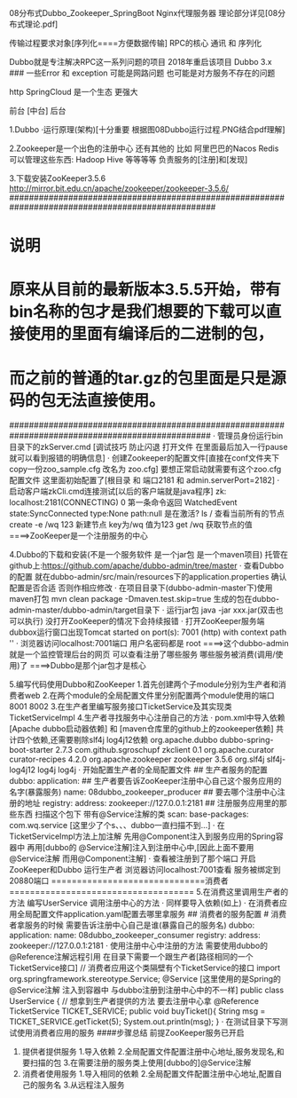 08分布式Dubbo_Zookeeper_SpringBoot
Nginx代理服务器
理论部分详见[08分布式理论.pdf]

传输过程要求对象[序列化====方便数据传输]
RPC的核心 通讯 和 序列化

Dubbo就是专注解决RPC这一系列问题的项目 2018年重启该项目 
Dubbo 3.x ### 一些Error 和 exception 可能是网路问题 也可能是对方服务不存在的问题

http SpringCloud 是一个生态 更强大

前台 [中台] 后台

1.Dubbo
·运行原理(架构)[十分重要 根据图08Dubbo运行过程.PNG结合pdf理解]

2.Zookeeper是一个出色的注册中心 还有其他的 比如 阿里巴巴的Nacos Redis
可以管理这些东西: Hadoop Hive 等等等等
负责服务的[注册]和[发现]

3.下载安装ZooKeeper3.5.6
http://mirror.bit.edu.cn/apache/zookeeper/zookeeper-3.5.6/
##################################################################################################
# 说明
# 原来从目前的最新版本3.5.5开始，带有bin名称的包才是我们想要的下载可以直接使用的里面有编译后的二进制的包，
# 而之前的普通的tar.gz的包里面是只是源码的包无法直接使用。
#################################################################################################
· 管理员身份运行bin目录下的zkServer.cmd
[调试技巧 防止闪退 打开文件 在里面最后加入一行pause就可以看到报错的明确信息]
· 创建Zookeeper的配置文件[直接在conf文件夹下 copy一份zoo_sample.cfg 改名为 zoo.cfg]
  要想正常启动就需要有这个zoo.cfg配置文件
  这里面初始配置了[根目录 和 端口2181 和 admin.serverPort=2182]
· 启动客户端zkCli.cmd连接测试[以后的客户端就是java程序]
  zk: localhost:2181(CONNECTING) 0
  第一条命令返回 WatchedEvent state:SyncConnected type:None path:null 是在激活?
  ls / 查看当前所有的节点
  create -e /wq 123 新建节点 key为/wq 值为123
  get /wq 获取节点的值
====>ZooKeeper是一个注册服务的中心

4.Dubbo的下载和安装(不是一个服务软件 是一个jar包 是一个maven项目)
  托管在github上:https://github.com/apache/dubbo-admin/tree/master
  · 查看Dubbo的配置 就在dubbo-admin/src/main/resources下的application.properties
    确认配置是否合适 否则作相应修改
  · 在项目目录下(dubbo-admin-master下)使用maven打包 mvn clean package -Dmaven.test.skip=true
    生成的包在dubbo-admin-master/dubbo-admin/target目录下
  · 运行jar包 java -jar xxx.jar(双击也可以执行) 没打开ZooKeeper的情况下会持续报错
  · 打开ZooKeeper服务端 dubbox运行窗口出现Tomcat started on port(s): 7001 (http) with context path ''
  · 浏览器访问localhost:7001端口 用户名密码都是 root
====>这个dubbo-admin就是一个监控管理后台的网页 可以查看注册了哪些服务 哪些服务被消费(调用/使用)了
====>Dubbo是那个jar包才是核心

5.编写代码使用Dubbo和ZooKeeper
1.首先创建两个子module分别为生产者和消费者web
2.在两个module的全局配置文件里分别配置两个module使用的端口8001 8002 
3.在生产者里编写服务接口TicketService及其实现类TicketServiceImpl
4.生产者寻找服务中心注册自己的方法
  · pom.xml中导入依赖 [Apache dubbo启动器依赖] 和 [maven仓库里的github上的zookeeper依赖] 
    共计四个依赖,还需要剔除slf4j log4j12依赖
    <!-- 使用dubbo的启动器依赖 -->
    <dependency>
        <groupId>org.apache.dubbo</groupId>
        <artifactId>dubbo-spring-boot-starter</artifactId>
        <version>2.7.3</version>
    </dependency>
    <!-- 使用ZooKeeper需要的依赖 -->
    <!-- zkclient 使用ZooKeeper注册中心所需要的依赖 -->
    <dependency>
        <groupId>com.github.sgroschupf</groupId>
        <artifactId>zkclient</artifactId>
        <version>0.1</version>
    </dependency>
    <dependency>
        <groupId>org.apache.curator</groupId>
        <artifactId>curator-recipes</artifactId>
        <version>4.2.0</version>
    </dependency>
    <dependency>
        <groupId>org.apache.zookeeper</groupId>
        <artifactId>zookeeper</artifactId>
        <version>3.5.6</version>
        <!-- 排除slf4j-log4j12 防止日志冲突 -->
        <exclusions>
            <exclusion>
                <groupId>org.slf4j</groupId>
                <artifactId>slf4j-log4j12</artifactId>
            </exclusion>
            <exclusion>
                <groupId>log4j</groupId>
                <artifactId>log4j</artifactId>
            </exclusion>
        </exclusions>
    </dependency>
  · 开始配置生产者的全局配置文件
    ## 生产者服务的配置
    dubbo:
      application:
      ## 生产者要告诉ZooKeeper注册中心自己这个服务应用的名字(暴露服务)
        name: 08dubbo_zookeeper_producer
      ## 要去哪个注册中心注册的地址
      registry:
        address: zookeeper://127.0.0.1:2181
      ## 注册服务应用里的那些东西 扫描这个包下 带有@Service注解的类
      scan:
        base-packages: com.wq.service [这里少了个s、、、dubbo一直扫描不到...]
  · 在TicketServiceImpl方法上加注解 先用@Component注入到服务应用的Spring容器中
    再用[dubbo的 @Service注解]注入到注册中心中,[因此上面不要用@Service注解 而用@Component注解]
  · 查看被注册到了那个端口 开启ZooKeeper和Dubbo 运行生产者 浏览器访问localhost:7001查看
    服务被绑定到20880端口
==============================消费者====================================
5.在消费这里调用生产者的方法 编写UserService 调用注册中心的方法
  · 同样要导入依赖(如上)
  · 在消费者应用全局配置文件application.yaml配置去哪里拿服务
    ## 消费者的服务配置
    # 消费者拿服务的时候 需要告诉注册中心自己是谁(暴露自己的服务名)
    dubbo:
     application:
      name: 08dubbo_zookeeper_consumer
     registry:
      address: zookeeper://127.0.0.1:2181
  · 使用注册中心中注册的方法 需要使用dubbo的@Reference注解远程引用
    在目录下需要一个跟生产者[路径相同的一个TicketService接口]
    // 消费者应用这个类隔壁有个TicketService的接口
    import org.springframework.stereotype.Service;
    @Service [这里使用的是Spring的@Service注解 注入到容器中 与dubbo注册到注册中心中的不一样]
    public class UserService {
        // 想拿到生产者提供的方法 要去注册中心拿
        @Reference
        TicketService TICKET_SERVICE;
        public void buyTicket(){
            String msg = TICKET_SERVICE.getTicket(5);
            System.out.println(msg);
        }
  · 在测试目录下写测试使用消费者应用的服务
####步骤总结
前提ZooKeeper服务已开启
1. 提供者提供服务
   1.导入依赖
   2.全局配置文件配置注册中心地址,服务发现名,和要扫描的包
   3.在需要注册的服务类上使用[dubbo的]@Service注解
2. 消费者使用服务
   1.导入相同的依赖
   2.全局配置文件配置注册中心地址,配置自己的服务名
   3.从远程注入服务